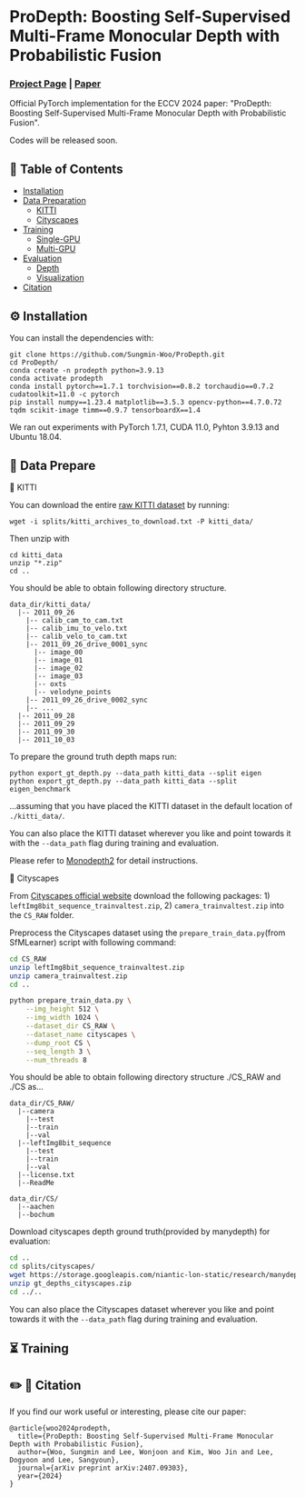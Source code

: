 # ProDepth: Boosting Self-Supervised Multi-Frame Monocular Depth with Probabilistic Fusion
### [Project Page](https://sungmin-woo.github.io/prodepth/) | [Paper](https://arxiv.org/pdf/2407.09303)

Official PyTorch implementation for the ECCV 2024 paper: "ProDepth: Boosting Self-Supervised Multi-Frame Monocular Depth with Probabilistic Fusion". 

Codes will be released soon.

## 👀 Table of Contents
- [Installation](#installation)
- [Data Preparation](#data-preparation)
  - [KITTI](#-KITTI)
  - [Cityscapes](#-Cityscapes)
- [Training](#training)
  - [Single-GPU](#-single-gpu-training)
  - [Multi-GPU](#-multi-gpu-training)
- [Evaluation](#evaluation)
  - [Depth](#-depth)
  - [Visualization](#%EF%B8%8F-visualization)
- [Citation](#citation)

## ⚙️ Installation
You can install the dependencies with:
```
git clone https://github.com/Sungmin-Woo/ProDepth.git
cd ProDepth/
conda create -n prodepth python=3.9.13
conda activate prodepth
conda install pytorch==1.7.1 torchvision==0.8.2 torchaudio==0.7.2 cudatoolkit=11.0 -c pytorch
pip install numpy==1.23.4 matplotlib==3.5.3 opencv-python==4.7.0.72 tqdm scikit-image timm==0.9.7 tensorboardX==1.4
```
We ran out experiments with PyTorch 1.7.1, CUDA 11.0, Pyhton 3.9.13 and Ubuntu 18.04.

## 💾 Data Prepare
🔹 KITTI

You can download the entire [raw KITTI dataset](http://www.cvlibs.net/datasets/kitti/raw_data.php) by running:
```shell
wget -i splits/kitti_archives_to_download.txt -P kitti_data/
```

Then unzip with
```shell
cd kitti_data
unzip "*.zip"
cd ..
```

You should be able to obtain following directory structure.
```
data_dir/kitti_data/
  |-- 2011_09_26
    |-- calib_cam_to_cam.txt
    |-- calib_imu_to_velo.txt
    |-- calib_velo_to_cam.txt
    |-- 2011_09_26_drive_0001_sync
      |-- image_00
      |-- image_01
      |-- image_02
      |-- image_03
      |-- oxts
      |-- velodyne_points
    |-- 2011_09_26_drive_0002_sync
    |-- ...
  |-- 2011_09_28
  |-- 2011_09_29
  |-- 2011_09_30
  |-- 2011_10_03
```

To prepare the ground truth depth maps run:
```shell
python export_gt_depth.py --data_path kitti_data --split eigen
python export_gt_depth.py --data_path kitti_data --split eigen_benchmark
```

...assuming that you have placed the KITTI dataset in the default location of `./kitti_data/`.

You can also place the KITTI dataset wherever you like and point towards it with the `--data_path` flag during training and evaluation.

Please refer to [Monodepth2](https://github.com/nianticlabs/monodepth2) for detail instructions.

🔹 Cityscapes

From [Cityscapes official website](https://www.cityscapes-dataset.com/) download the following packages: 1) `leftImg8bit_sequence_trainvaltest.zip`, 2) `camera_trainvaltest.zip` into the `CS_RAW` folder.

Preprocess the Cityscapes dataset using the `prepare_train_data.py`(from SfMLearner) script with following command:
```bash
cd CS_RAW
unzip leftImg8bit_sequence_trainvaltest.zip
unzip camera_trainvaltest.zip
cd ..

python prepare_train_data.py \
    --img_height 512 \
    --img_width 1024 \
    --dataset_dir CS_RAW \
    --dataset_name cityscapes \
    --dump_root CS \
    --seq_length 3 \
    --num_threads 8
```

You should be able to obtain following directory structure ./CS_RAW and ./CS as...
```
data_dir/CS_RAW/
  |--camera
    |--test
    |--train
    |--val
  |--leftImg8bit_sequence
    |--test
    |--train
    |--val
  |--license.txt
  |--ReadMe
```
```
data_dir/CS/
  |--aachen
  |--bochum
```

Download cityscapes depth ground truth(provided by manydepth) for evaluation:
```bash
cd ..
cd splits/cityscapes/
wget https://storage.googleapis.com/niantic-lon-static/research/manydepth/gt_depths_cityscapes.zip
unzip gt_depths_cityscapes.zip
cd ../..
```

You can also place the Cityscapes dataset wherever you like and point towards it with the `--data_path` flag during training and evaluation.


## ⏳ Training


## ✏️ 📄 Citation
If you find our work useful or interesting, please cite our paper:

```
@article{woo2024prodepth,
  title={ProDepth: Boosting Self-Supervised Multi-Frame Monocular Depth with Probabilistic Fusion},
  author={Woo, Sungmin and Lee, Wonjoon and Kim, Woo Jin and Lee, Dogyoon and Lee, Sangyoun},
  journal={arXiv preprint arXiv:2407.09303},
  year={2024}
}
```
